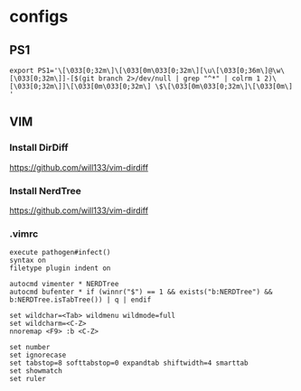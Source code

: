 # configs

## PS1
```
export PS1='\[\033[0;32m\]\[\033[0m\033[0;32m\][\u\[\033[0;36m\]@\w\[\033[0;32m\]]-[$(git branch 2>/dev/null | grep "^*" | colrm 1 2)\[\033[0;32m\]]\[\033[0m\033[0;32m\] \$\[\033[0m\033[0;32m\]\[\033[0m\] '
```

## VIM
### Install DirDiff
https://github.com/will133/vim-dirdiff
### Install NerdTree
https://github.com/will133/vim-dirdiff
### .vimrc
```
execute pathogen#infect()
syntax on
filetype plugin indent on

autocmd vimenter * NERDTree
autocmd bufenter * if (winnr("$") == 1 && exists("b:NERDTree") && b:NERDTree.isTabTree()) | q | endif

set wildchar=<Tab> wildmenu wildmode=full
set wildcharm=<C-Z>
nnoremap <F9> :b <C-Z>

set number
set ignorecase
set tabstop=8 softtabstop=0 expandtab shiftwidth=4 smarttab
set showmatch 
set ruler
```
